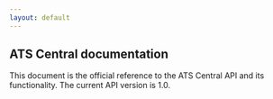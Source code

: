 ```yaml
---
layout: default
---
```


## ATS Central documentation

This document is the official reference to the ATS Central API and its functionality. The current API version is 1.0.  
